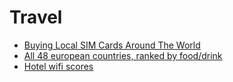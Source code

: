 # Travel

- [Buying Local SIM Cards Around The World](http://toomanyadapters.com/buying-local-sim-cards/)
- [All 48 european countries, ranked by food/drink](https://www.thrillist.com/eat/nation/the-best-places-to-eat-and-drink-in-europe)
- [Hotel wifi scores](http://www.hotelwifitest.com)

